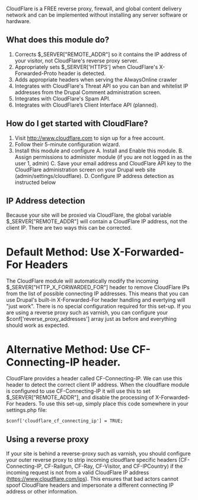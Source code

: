 CloudFlare is a FREE reverse proxy, firewall, and global content delivery network and can be implemented without installing any server software or hardware.

What does this module do?
-------------------------
1. Corrects $_SERVER["REMOTE_ADDR"] so it contains the IP address of your visitor, not CloudFlare's reverse proxy server.
2. Appropriately sets $_SERVER['HTTPS'] when CloudFlare's X-Forwarded-Proto header is detected.
3. Adds appropriate headers when serving the AlwaysOnline crawler
4. Integrates with CloudFlare's Threat API so you can ban and whitelist IP addresses from the Drupal Comment administration screen.
5. Integrates with CloudFlare's Spam API.
6. Integrates with CloudFlare’s Client Interface API (planned).


How do I get started with CloudFlare?
-------------------------------------
1. Visit http://www.cloudflare.com to sign up for a free account.
2. Follow their 5-minute configuration wizard.
3. Install this module and configure
   A. Install and Enable this module.
   B. Assign permissions to administer module (if you are not logged in as the user 1, admin)
   C. Save your email address and CloudFlare API key to the CloudFlare administration screen on your Drupal web site (admin/settings/cloudflare).
   D. Configure IP address detection as instructed below


IP Address detection
--------------------

Because your site will be proxied via CloudFlare, the global variable $_SERVER["REMOTE_ADDR"] will contain a CloudFlare IP address, not the client IP.  There are two ways this can be corrected. 


# Default Method: Use X-Forwarded-For Headers

The CloudFlare module will automatically modify the incoming $_SERVER["HTTP_X_FORWARDED_FOR"] header to remove CloudFlare IPs from the list of possible connecting IP addresses. This means that you can use Drupal's built-in X-Forwarded-For header handling and evertying will "just work". There is no special configuration required for this set-up. If you are using a reverse proxy such as varnish, you can configure your $conf['reverse_proxy_addresses'] array just as before and everything should work as expected.


# Alternative Method: Use CF-Connecting-IP header. 

CloudFlare provides a header called CF-Connecting-IP. We can use this header to detect the correct client IP address. When the cloudflare module is configured to use CF-Connecting-IP it will use this to set $_SERVER["REMOTE_ADDR"], and disable the processing of X-Forwarded-For headers. To use this set-up, simply place this code somewhere in your settings.php file:

```
$conf['cloudflare_cf_connecting_ip'] = TRUE;
```


Using a reverse proxy
---------------------

If your site is behind a reverse-proxy such as varnish, you should configure your outer reverse proxy to strip incoming cloudflare specific headers (CF-Connecting-IP, CF-Railgun, CF-Ray, CF-Visitor, and CF-IPCountry) if the incoming request is not from a valid CloudFlare IP address (https://www.cloudflare.com/ips). This ensures that bad actors cannot spoof CloudFlare headers and impersonate a different connecting IP address or other information.

